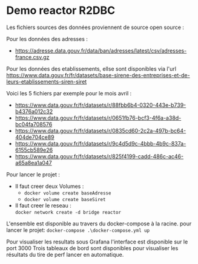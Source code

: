 <h1>Demo reactor R2DBC</h1>

Les fichiers sources des données proviennent de source open source :

Pour les données des adresses :

- https://adresse.data.gouv.fr/data/ban/adresses/latest/csv/adresses-france.csv.gz

Pour les données des etablissements, ellse sont disponibles via l'url https://www.data.gouv.fr/fr/datasets/base-sirene-des-entreprises-et-de-leurs-etablissements-siren-siret

Voici les 5 fichiers par exemple pour le mois avril :

- https://www.data.gouv.fr/fr/datasets/r/88fbb6b4-0320-443e-b739-b4376a012c32
- https://www.data.gouv.fr/fr/datasets/r/0651fb76-bcf3-4f6a-a38d-bc04fa708576
- https://www.data.gouv.fr/fr/datasets/r/0835cd60-2c2a-497b-bc64-404de704ce89
- https://www.data.gouv.fr/fr/datasets/r/9c4d5d9c-4bbb-4b9c-837a-6155cb589e26
- https://www.data.gouv.fr/fr/datasets/r/825f4199-cadd-486c-ac46-a65a8ea1a047

Pour lancer le projet :
- Il faut creer deux Volumes :
  - `docker volume create baseAdresse`
  - `docker volume create baseSiret`
- Il faut creer le reseau : <br>
`docker network create -d bridge reactor`

L'ensemble est disponible au travers du docker-compose à la racine.
pour lancer le projet: `docker-compose .\docker-compose.yml up`

Pour visualiser les resultats sous Grafana l'interface est disponible sur le port 3000
Trois tableaux de bord sont disponibles pour visualiser les résultats du tire de perf lancer en automatique.



